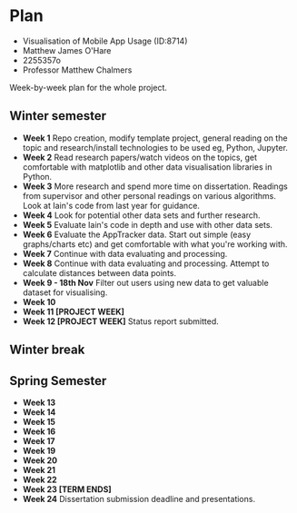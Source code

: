 # Plan

* Visualisation of Mobile App Usage (ID:8714)
* Matthew James O'Hare
* 2255357o
* Professor Matthew Chalmers

Week-by-week plan for the whole project.

## Winter semester

* **Week 1** Repo creation, modify template project, general reading on the topic and research/install technologies to be used eg, Python, Jupyter.  
* **Week 2** Read research papers/watch videos on the topics, get comfortable with matplotlib and other data visualisation libraries in Python.  
* **Week 3** More research and spend more time on dissertation. Readings from supervisor and other personal readings on various algorithms. Look at Iain's code from last year for guidance.  
* **Week 4** Look for potential other data sets and further research.  
* **Week 5** Evaluate Iain's code in depth and use with other data sets.  
* **Week 6** Evaluate the AppTracker data. Start out simple (easy graphs/charts etc) and get comfortable with what you're working with.  
* **Week 7** Continue with data evaluating and processing.  
* **Week 8** Continue with data evaluating and processing. Attempt to calculate distances between data points.  
* **Week 9 - 18th Nov** Filter out users using new data to get valuable dataset for visualising.
* **Week 10**
* **Week 11 [PROJECT WEEK]**
* **Week 12 [PROJECT WEEK]** Status report submitted.

## Winter break

## Spring Semester

* **Week 13**
* **Week 14**
* **Week 15**
* **Week 16**
* **Week 17**
* **Week 19**
* **Week 20**
* **Week 21**
* **Week 22**
* **Week 23 [TERM ENDS]**
* **Week 24** Dissertation submission deadline and presentations.

